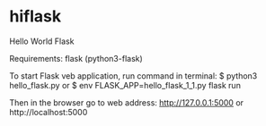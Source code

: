 # hiflask
Hello World Flask

Requirements: flask (python3-flask)

To start Flask veb application, run command in terminal:
$ python3 hello_flask.py
or
$ env FLASK_APP=hello_flask_1_1.py flask run

Then in the browser go to web address:
http://127.0.0.1:5000 or
http://localhost:5000


